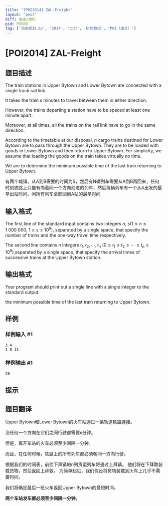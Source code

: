 ```yaml
---
title: "[POI2014] ZAL-Freight"
layout: "post"
diff: 省选/NOI-
pid: P3580
tag: ['动态规划,dp', '2014', '二分', '树状数组', 'POI（波兰）']
---
```

# [POI2014] ZAL-Freight
## 题目描述

The train stations in Upper Bytown and Lower Bytown are connected with a single track rail link.

It takes the train $s$ minutes to travel between them in either direction.

However, the trains departing a station have to be spaced at least one minute apart.

Moreover, at all times, all the trains on the rail link have to go in the same direction.

According to the timetable at our disposal, $n$ cargo trains destined for Lower Bytown are to pass  through the Upper Bytown.  They are to be loaded with goods in Lower Bytown and then return to  Upper Bytown.  For simplicity, we assume that loading the goods on the train takes virtually no time.

We are to determine the minimum possible time of the last train returning to Upper Bytown.

有两个城镇，从A到B需要的时间为S，然后有N辆列车需要从A到B再回来，任何时刻铁路上只能有向着同一个方向前进的列车，然后每辆列车有一个从A出发的最早出站时间，问所有列车全部回到A站的最早时间

## 输入格式

The first line of the standard input contains two integers $n$, $s$($1\le n\le 1\ 000\ 000$, $1\le s\le 10^9$),    separated by a single space, that specify the number of trains and the one-way travel time respectively.

The second line contains $n$ integers $t_1,t_2,\cdots,t_n$ ($0\le t_1\le t_2\le\cdots\le t_n\le 10^9$),separated by a single space, that specify the arrival times of successive trains at the Upper Bytown station.

## 输出格式

Your program should print out a single line with a single integer to the standard output:

the minimum possible time of the last train returning to Upper Bytown.

## 样例

### 样例输入 #1
```
3 4
1 8 11

```
### 样例输出 #1
```
20

```
## 提示



## 题目翻译

Upper Bytown和Lower Bytown的火车站通过一条轨道铁路连接。

沿任何一个方向在它们之间行驶都需要s分钟。

但是，离开车站的火车必须至少间隔一分钟。

而且，在任何时候，铁路上的所有列车都必须朝同一方向行驶。

根据我们的时间表，前往下拜镇的n列货运列车将通过上拜镇。 他们将在下拜敦装载货物，然后返回上拜敦。 为简单起见，我们假设将货物装载到火车上几乎不需要时间。

我们将确定最后一班火车返回Upper Bytown的最短时间。

**两个车站发车都必须至少间隔一分钟。**
